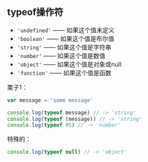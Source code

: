 ## typeof操作符

- `'undefined'` —— 如果这个值未定义
- `'boolean'` —— 如果这个值是布尔值
- `'string'` —— 如果这个值是字符串
- `'number'` —— 如果这个值是数值
- `'object'` —— 如果这个值是对象或null
- `'function'` —— 如果这个值是函数

栗子1：

```js
var message = 'some message'

console.log(typeof message) // -> 'string'
console.log(typeof (message)) // -> 'string'
console.log(typeof 95) // -> 'number'
```

特殊的：

```js
console.log(typeof null) // -> 'object'
```
